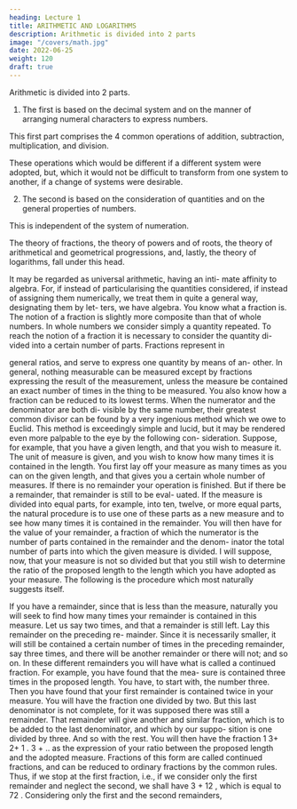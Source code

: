 ```yaml
---
heading: Lecture 1
title: ARITHMETIC AND LOGARITHMS
description: Arithmetic is divided into 2 parts
image: "/covers/math.jpg"
date: 2022-06-25
weight: 120
draft: true
---
```




Arithmetic is divided into 2 parts.

1. The first is based on the decimal system and on the manner of arranging numeral characters to express numbers. 

This first part comprises the 4 common operations of addition, subtraction, multiplication, and division.

These operations which would be different if a different system were adopted, but, which it would not be difficult to transform from one system to another, if a change of systems were desirable.

2. The second is based on the consideration of quantities and on the general properties of numbers.

This is independent of the system of numeration.



The theory of fractions, the theory of powers and of roots, the theory of arithmetical and geometrical
progressions, and, lastly, the theory of logarithms, fall under this head.

<!-- I purpose to advance, here, some remarks on the different
branches of this part of arithmetic. -->

It may be regarded as universal arithmetic, having an inti-
mate affinity to algebra. For, if instead of particularising the
quantities considered, if instead of assigning them numerically,
we treat them in quite a general way, designating them by let-
ters, we have algebra.
You know what a fraction is. The notion of a fraction is
slightly more composite than that of whole numbers. In whole
numbers we consider simply a quantity repeated. To reach the
notion of a fraction it is necessary to consider the quantity di-
vided into a certain number of parts. Fractions represent in

general ratios, and serve to express one quantity by means of an-
other. In general, nothing measurable can be measured except
by fractions expressing the result of the measurement, unless the
measure be contained an exact number of times in the thing to
be measured.
You also know how a fraction can be reduced to its lowest
terms. When the numerator and the denominator are both di-
visible by the same number, their greatest common divisor can
be found by a very ingenious method which we owe to Euclid.
This method is exceedingly simple and lucid, but it may be
rendered even more palpable to the eye by the following con-
sideration. Suppose, for example, that you have a given length,
and that you wish to measure it. The unit of measure is given,
and you wish to know how many times it is contained in the
length. You first lay off your measure as many times as you can
on the given length, and that gives you a certain whole number
of measures. If there is no remainder your operation is finished.
But if there be a remainder, that remainder is still to be eval-
uated. If the measure is divided into equal parts, for example,
into ten, twelve, or more equal parts, the natural procedure is
to use one of these parts as a new measure and to see how many
times it is contained in the remainder. You will then have for
the value of your remainder, a fraction of which the numerator is
the number of parts contained in the remainder and the denom-
inator the total number of parts into which the given measure
is divided.
I will suppose, now, that your measure is not so divided but
that you still wish to determine the ratio of the proposed length
to the length which you have adopted as your measure. The
following is the procedure which most naturally suggests itself.

If you have a remainder, since that is less than the measure,
naturally you will seek to find how many times your remainder
is contained in this measure. Let us say two times, and that a
remainder is still left. Lay this remainder on the preceding re-
mainder. Since it is necessarily smaller, it will still be contained
a certain number of times in the preceding remainder, say three
times, and there will be another remainder or there will not; and
so on. In these different remainders you will have what is called
a continued fraction. For example, you have found that the mea-
sure is contained three times in the proposed length. You have,
to start with, the number three. Then you have found that your
first remainder is contained twice in your measure. You will
have the fraction one divided by two. But this last denominator
is not complete, for it was supposed there was still a remainder.
That remainder will give another and similar fraction, which is
to be added to the last denominator, and which by our suppo-
sition is one divided by three. And so with the rest. You will
then have the fraction
1
3+
2+
1
.
3 + ..
as the expression of your ratio between the proposed length and
the adopted measure.
Fractions of this form are called continued fractions, and can
be reduced to ordinary fractions by the common rules. Thus,
if we stop at the first fraction, i.e., if we consider only the first
remainder and neglect the second, we shall have 3 + 12 , which is
equal to 72 . Considering only the first and the second remainders,


